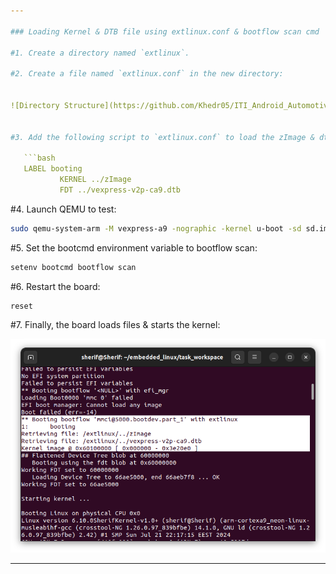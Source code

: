```yaml
---

### Loading Kernel & DTB file using extlinux.conf & bootflow scan cmd

#1. Create a directory named `extlinux`.

#2. Create a file named `extlinux.conf` in the new directory:


![Directory Structure](https://github.com/Khedr05/ITI_Android_Automotive_Track/blob/main/04_Embedded_Linux/00_Tasks/02_bootingViaExtlinux/img/00_tree.png)


#3. Add the following script to `extlinux.conf` to load the zImage & dtb file:

   ```bash
   LABEL booting
           KERNEL ../zImage
           FDT ../vexpress-v2p-ca9.dtb
   ```

#4. Launch QEMU to test:

   ```bash
   sudo qemu-system-arm -M vexpress-a9 -nographic -kernel u-boot -sd sd.img
   ```

#5. Set the bootcmd environment variable to bootflow scan:

   ```bash
   setenv bootcmd bootflow scan
   ```

#6. Restart the board:

   ```bash
   reset
   ```

#7. Finally, the board loads files & starts the kernel:


![Board Output](https://github.com/Khedr05/ITI_Android_Automotive_Track/blob/main/04_Embedded_Linux/00_Tasks/02_bootingViaExtlinux/img/01_res.png)


---
```

